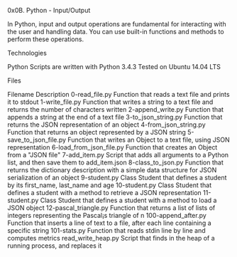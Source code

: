 0x0B. Python - Input/Output

In Python, input and output operations are fundamental for interacting with the user and handling data. You can use built-in functions and methods to perform these operations.


Technologies

Python Scripts are written with Python 3.4.3
Tested on Ubuntu 14.04 LTS


Files

Filename	Description
0-read_file.py	Function that reads a text file and prints it to stdout
1-write_file.py	Function that writes a string to a text file and returns the number of characters written
2-append_write.py	Function that appends a string at the end of a text file
3-to_json_string.py	Function that returns the JSON representation of an object
4-from_json_string.py	Function that returns an object represented by a JSON string
5-save_to_json_file.py	Function that writes an Object to a text file, using JSON representation
6-load_from_json_file.py	Function that creates an Object from a "JSON file"
7-add_item.py	Script that adds all arguments to a Python list, and then save them to add_item.json
8-class_to_json.py	Function that returns the dictionary description with a simple data structure for JSON serialization of an object
9-student.py	Class Student that defines a student by its first_name, last_name and age
10-student.py	Class Student that defines a student with a method to retrieve a JSON representation
11-student.py	Class Student that defines a student with a method to load a JSON object
12-pascal_triangle.py	Function that returns a list of lists of integers representing the Pascal¡s triangle of n
100-append_after.py	Function that inserts a line of text to a file, after each line containing a specific string
101-stats.py	Function that reads stdin line by line and computes metrics
read_write_heap.py	Script that finds in the heap of a running process, and replaces it
